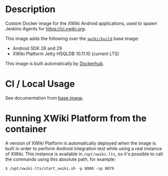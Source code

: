 Description
===========

Custom Docker image for the XWiki Android applications, used to spawn Jenkins Agents for https://ci.xwiki.org.

This image adds the following over the 
[`xwiki/build`](https://hub.docker.com/r/xwiki/build) base image:
* Android SDK 28 and 29
* XWiki Platform Jetty HSQLDB 10.11.10 (current LTS)

This image is built automatically by 
[Dockerhub](https://hub.docker.com/r/xwiki/build-android).

CI / Local Usage
========

See documentation from [base image](../build). 

Running XWiki Platform from the container
======== 

A version of XWiki Platform is automatically deployed when the image is built in order to perform Android integration test while using a real instance of XWiki.
This instance is available in `/opt/xwiki-lts`, so it's possible to call the commands using this absolute path, for example:
```
$ /opt/xwiki-lts/start_xwiki.sh -p 8080 -sp 8079
```
